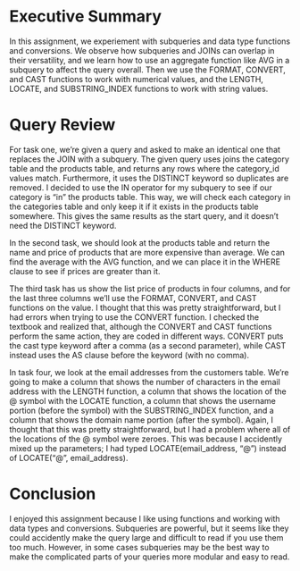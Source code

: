 # Executive Summary
In this assignment, we experiement with subqueries and data type functions and conversions. We observe how subqueries and JOINs can overlap in their versatility, and we learn how to use an aggregate function like AVG in a subquery to affect the query overall. Then we use the FORMAT, CONVERT, and CAST functions to work with numerical values, and the LENGTH, LOCATE, and SUBSTRING_INDEX functions to work with string values.

# Query Review
For task one, we’re given a query and asked to make an identical one that replaces the JOIN with a subquery. The given query uses joins the category table and the products table, and returns any rows where the category_id values match. Furthermore, it uses the DISTINCT keyword so duplicates are removed. I decided to use the IN operator for my subquery to see if our category is “in” the products table. This way, we will check each category in the categories table and only keep it if it exists in the products table somewhere. This gives the same results as the start query, and it doesn’t need the DISTINCT keyword.

In the second task, we should look at the products table and return the name and price of products that are more expensive than average. We can find the average with the AVG function, and we can place it in the WHERE clause to see if prices are greater than it.

The third task has us show the list price of products in four columns, and for the last three columns we’ll use the FORMAT, CONVERT, and CAST functions on the value. I thought that this was pretty straightforward, but I had errors when trying to use the CONVERT function. I checked the textbook and realized that, although the CONVERT and CAST functions perform the same action, they are coded in different ways. CONVERT puts the cast type keyword after a comma (as a second parameter), while CAST instead uses the AS clause before the keyword (with no comma).

In task four, we look at the email addresses from the customers table. We’re going to make a column that shows the number of characters in the email address with the LENGTH function, a column that shows the location of the @ symbol with the LOCATE function, a column that shows the username portion (before the symbol) with the SUBSTRING_INDEX function, and a column that shows the domain name portion (after the symbol). Again, I thought that this was pretty straightforward, but I had a problem where all of the locations of the @ symbol were zeroes. This was because I accidently mixed up the parameters; I had typed LOCATE(email_address, “@”) instead of LOCATE(“@”, email_address).

# Conclusion
I enjoyed this assignment because I like using functions and working with data types and conversions. Subqueries are powerful, but it seems like they could accidently make the query large and difficult to read if you use them too much. However, in some cases subqueries may be the best way to make the complicated parts of your queries more modular and easy to read.
